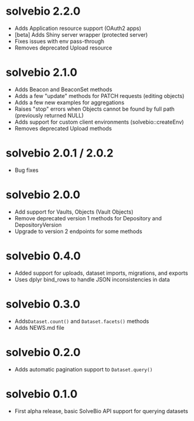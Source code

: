 # solvebio 2.2.0

* Adds Application resource support (OAuth2 apps)
* [beta] Adds Shiny server wrapper (protected server)
* Fixes issues with env pass-through
* Removes deprecated Upload resource


# solvebio 2.1.0

* Adds Beacon and BeaconSet methods
* Adds a few "update" methods for PATCH requests (editing objects)
* Adds a few new examples for aggregations
* Raises "stop" errors when Objects cannot be found by full path (previously returned NULL)
* Adds support for custom client environments (solvebio::createEnv)
* Removes deprecated Upload methods


# solvebio 2.0.1 / 2.0.2

* Bug fixes 


# solvebio 2.0.0

* Add support for Vaults, Objects (Vault Objects)
* Remove deprecated version 1 methods for Depository and DepositoryVersion
* Upgrade to version 2 endpoints for some methods


# solvebio 0.4.0

* Added support for uploads, dataset imports, migrations, and exports
* Uses dplyr bind_rows to handle JSON inconsistencies in data


# solvebio 0.3.0

* Adds`Dataset.count()` and `Dataset.facets()` methods
* Adds NEWS.md file


# solvebio 0.2.0

* Adds automatic pagination support to `Dataset.query()`


# solvebio 0.1.0

* First alpha release, basic SolveBio API support for querying datasets
